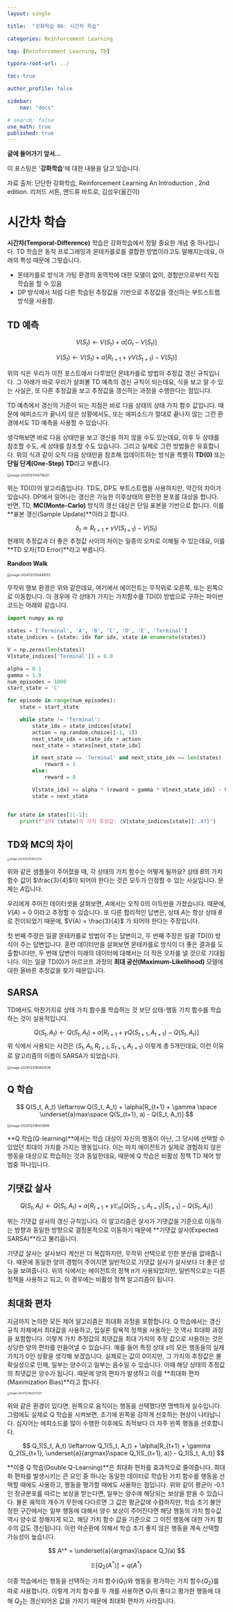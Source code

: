 ```yaml
---
layout: single

title:  "강화학습 06: 시간차 학습"

categories: Reinforcement Learning

tag: [Reinforcement Learning, TD]

typora-root-url: ../

toc: true

author_profile: false

sidebar:
    nav: "docs"

# search: false
use_math: true
published: true
---
```




**글에 들어가기 앞서...**

이 포스팅은 '**강화학습**'에 대한 내용을 담고 있습니다.



자료 출처: 단단한 강화학습, Reinforcement Learning An Introduction , 2nd edition. 리처드 서튼, 앤드류 바트로, 김성우(옮긴이)









# 시간차 학습

**시간차(Temporal-Difference)** 학습은 강화학습에서 정말 중요한 개념 중 하나입니다. TD 학습은 동적 프로그래밍과 몬테카를로를 결합한 방법이라고도 말해지는데요, 아래의 특성 때문에 그렇습니다.



- 몬테카를로 방식과 가팅 환경의 동역학에 대한 모델이 없이, 경험만으로부터 직접 학습을 할 수 있음
- DP 방식에서 처럼 다른 학습된 추정값을 기반으로 추정값을 갱신하는 부트스트랩 방식을 사용함.







## TD 예측

$$
V(S_t) \leftarrow V(S_t) + \alpha[G_t - V(S_t)]
$$

$$
V(S_t) \leftarrow V(S_t) + \alpha[R_{t+1} + \gamma V(S_{t+1}) - V(S_t)]
$$

위의 식은 우리가 이전 포스트에서 다루었던 몬테카를로 방법의 추정값 갱신 규칙입니다. 그 아래가 바로 우리가 살펴볼 TD 예측의 갱신 규칙이 되는데요, 식을 보고 알 수 있는 사실은, 또 다른 추정값을 보고 추정값을 갱신하는 과정을 수행한다는 점입니다.



TD 예측에서 갱신의 기준이 되는 지점은 바로 다음 상태의 상태 가치 함수 값입니다. 때문에 에피소드가 끝나지 않은 상황에서도, 또는 에피소드가 절대로 끝나지 않는 그런 환경에서도 TD 예측을 사용할 수 있습니다. 



생각해보면 바로 다음 상태만을 보고 갱신을 하지 않을 수도 있는데요, 이후 두 상태를 참조할 수도, 세 상태를 참조할 수도 있습니다. 그리고 실제로 그런 방법들은 유효합니다. 위의 식과 같이 오직 다음 상태만을 참조해 업데이트하는 방식을 특별히 **TD(0)** 또는 **단일 단계(One-Step) TD**라고 부릅니다.



<img src="/images/2024-11-22-Reinforcement_Learning_06/image-20241123144716021.png" alt="image-20241123144716021" style="zoom:50%;" />

위는 TD(0)의 알고리즘입니다. TD도, DP도 부트스트랩을 사용하지만, 약간의 차이가 있습니다. DP에서 일어나는 갱신은 가능한 이후상태의 완전한 분포를 대상을 합니다. 반면, TD, **MC(Monte-Carlo)** 방식의 갱신 대상은 단일 표본을 기반으로 합니다. 이를 **표본 갱신(Sample Update)**이라고 합니다.


$$
\delta_t \doteq R_{t+1} + \gamma V(S_{t+1}) - V(S_t)
$$
현재의 추정값과 더 좋은 추정값 사이의 차이는 일종의 오차로 이해될 수 있는데요, 이를 **TD 오차(TD Error)**라고 부릅니다.





**Random Walk**

<img src="/images/2024-11-22-Reinforcement_Learning_06/image-20241123150449013.png" alt="image-20241123150449013" style="zoom:50%;" />

무작위 행보 환경은 위와 같은데요, 여기에서 에이전트는 무작위로 오른쪽, 또는 왼쪽으로 이동합니다. 이 경우에 각 상태가 가지는 가치함수를 TD(0) 방법으로 구하는 파이썬 코드는 아래와 같습니다.



```python
import numpy as np

states = ['Terminal', 'A', 'B', 'C', 'D', 'E', 'Terminal']
state_indices = {state: idx for idx, state in enumerate(states)}

V = np.zeros(len(states))
V[state_indices['Terminal']] = 0.0

alpha = 0.1
gamma = 1.0
num_episodes = 1000
start_state = 'C'

for episode in range(num_episodes):
    state = start_state

    while state != 'Terminal':
        state_idx = state_indices[state]
        action = np.random.choice([-1, 1])
        next_state_idx = state_idx + action
        next_state = states[next_state_idx]

        if next_state == 'Terminal' and next_state_idx == len(states) - 1:
            reward = 1
        else:
            reward = 0

        V[state_idx] += alpha * (reward + gamma * V[next_state_idx] - V[state_idx])
        state = next_state


for state in states[1:-1]:
    print(f"상태 {state}의 가치 추정값: {V[state_indices[state]]:.4f}")
```







## TD와 MC의 차이

<img src="/images/2024-11-22-Reinforcement_Learning_06/image-20241123154825274.png" alt="image-20241123154825274" style="zoom:40%;" />

위와 같은 샘플들이 주어졌을 때, 각 상태의 가치 함수는 어떻게 될까요? 상태 $B$의 가치 함수 값이 $\frac{3}{4}$이 되어야 한다는 것은 모두가 인정할 수 있는 사실입니다. 문제는 $A$입니다.



우리에게 주어진 데이터셋을 살펴보면, $A$에서는 오직 0의 이득만을 가졌습니다. 때문에, $V(A) = 0$ 이라고 추정할 수 있습니다. 또 다른 합리적인 답변은, 상태 $A$는 항상 상태 $B$로 전이되었기 때문에, $V(A) = \frac{3}{4}$ 가 되어야 한다는 주장입니다.



첫 번째 주장은 일괄 몬테카를로 방법이 주는 답변이고, 두 번째 주장은 일괄 TD(0) 방식이 주는 답변입니다. 훈련 데이터만을 살펴보면 몬테카를로 방식이 더 좋은 결과를 도출합니다만, 두 번때 답변이 미래의 데이터에 대해서는 더 작은 오차를 낼 것으로 기대됩니다. 이는 일괄 TD(0)가 마르코프 과정의 **최대 공산(Maximum-Likelihood)** 모델에 대한 올바른 추정값을 찾기 때문입니다. 







## SARSA

TD에서도 마찬가지로 상태 가치 함수를 학습하는 것 보단 상태-행동 가치 함수를 학습하는 것이 실용적입니다. 


$$
Q(S_t, A_t) \leftarrow Q(S_t, A_t) + \alpha[R_{t+1} + \gamma Q(S_{t+1}, A_{t+1}) - Q(S_t, A_t)]
$$
위 식에서 사용되는 사건은 $(S_t, A_t, R_{t+1}, S_{t+1}, A_{t+1})$ 이렇게 총 5개인데요, 이런 이유로 알고리즘의 이름이 SARSA가 되었습니다.



<img src="/images/2024-11-22-Reinforcement_Learning_06/image-20241123160830536.png" alt="image-20241123160830536" style="zoom:50%;" />







## Q 학습

$$
Q(S_t, A_t) \leftarrow Q(S_t, A_t) + \alpha[R_{t+1} + \gamma \space \underset{a}max\space Q(S_{t+1}, a) - Q(S_t, A_t)]
$$

<img src="/images/2024-11-22-Reinforcement_Learning_06/image-20241123161431899.png" alt="image-20241123161431899" style="zoom:50%;" />



**Q 학습(Q-learning)**에서는 학습 대상이 자신의 행동이 아닌, 그 당시에 선택할 수 있었던 최대의 가치를 가지는 행동입니다. 이는 마치 에이전트가 실제로 경험하지 않은 행동을 대상으로 학습하는 것과 동일한데요, 때문에 Q 학습은 비활성 정책 TD 제어 방법중 하나입니다.







## 기댓값 살사

$$
Q(S_t, A_t) \leftarrow Q(S_t, A_t) + \alpha[R_{t+1} + \gamma \mathbb{E}_\pi [Q(S_{t+1}, A_{t+1})|S_{t+1}] - Q(S_t, A_t)]
$$

위는 기댓값 살사의 갱신 규칙입니다. 이 알고리즘은 살사가 기댓값을 기준으로 이동하는 방향과 동일한 방향으로 결정론적으로 이동하기 때문에 **기댓값 살사(Expected SARSA)**라고 불리웁니다.



기댓값 살사는 살사보다 계산은 더 복잡하지만, 무작위 선택으로 인한 분산을 없애줍니다. 때문에 동일한 양의 경험이 주어지면 일반적으로 기댓값 살사가 살사보다 더 좋은 성능을 보여줍니다. 위의 식에서는 에이전트의 정책 $\pi$가 사용되었지만, 일반적으로는 다른 정책을 사용하고 되고, 이 경우에는 비활성 정책 알고리즘이 됩니다. 







## 최대화 편차

지금까지 논의한 모든 제어 알고리즘은 최대화 과정을 포함합니다. Q 학습에서는 갱신 규칙 자체에서 최대값을 사용하고, 입실론 탐욕적 정책을 사용하는 것 역시 최대화 과정을 포함합니다. 이렇게 가치 추정값의 최댓값을 최대 가치의 추정 값으로 사용하는 것은 상당한 양의 편차를 만들어낼 수 있습니다. 예를 들어 특정 상태 $s$의 모든 행동들의 실제 가치가 0인 상황을 생각해 보겠습니다. 실제로는 값이 0이지만, 그 가치의 추정값은 불확실성으로 인해, 일부는 양수이고 일부는 음수일 수 있습니다. 이때 해당 상태의 추정값의 최댓값은 양수가 됩니다. 때문에 양의 편차가 발생하고 이를 **최대화 편차(Maximization Bias)**라고 합니다.



<img src="/images/2024-11-22-Reinforcement_Learning_06/image-20241123164257525.png" alt="image-20241123164257525" style="zoom:40%;" />

위와 같은 환경이 있다면, 왼쪽으로 움직이는 행동을 선택했다면 명백하게 실수입니다. 그럼에도 실제로 Q 학습을 시켜보면, 초기에 왼쪽을 강하게 선호하는 현상이 나타납니다. 심지어는 에피소드를 많이 수행한 이후에도 최적보다 더 자주 왼쪽 행동을 선호합니다.


$$
Q_1(S_t, A_t) \leftarrow Q_1(S_t, A_t) + \alpha[R_{t+1} + \gamma Q_2(S_{t+1}, \underset{a}{argmax}\space Q_1(S_{t+1}, a)) - Q_1(S_t, A_t)]
$$



**이중 Q 학습(Double Q-Learning)**은 최대화 편차를 효과적으로 줄여줍니다. 최대화 편차를 발생시키는 큰 요인 중 하나는 동일한 데이터로 학습된 가치 함수를 행동을 선택할 때에도 사용하고, 행동을 평가할 때에도 사용하는 점입니다. 위와 같이 평균이 -0.1인 정규분포를 따르는 보상을 받는다면, 일부는 양수에 해당되는 보상을 받을 수 있습니다. 물론 궤적의 개수가 무한에 다다르면 그 값은 평균값에 수렴하지만, 학습 초기 불안정한 구간에서는 일부 행동에 대해서 양수 보상이 주어진다면 해당 행동의 가치 함수값 역시 양수로 정해지게 되고, 해당 가치 함수 값을 기준으로 그 이전 행동에 대한 가치 함수의 값도 갱신됩니다. 이런 악순환에 의해서 학습 초기 좋지 않은 행동을 계속 선택할 가능성이 높습니다.


$$
A^* = \underset{a}{argmax}\space Q_1(a)
$$

$$
\mathbb{E}[Q_2(A^*)] = q(A^*)
$$



이중 학습에서는 행동을 선택하는 가치 함수($Q_1$)와 행동을 평가하는 가치 함수($Q_2$)를 따로 사용합니다. 이렇게 가치 함수를 두 개를 사용하면 $Q_1$이 좋다고 평가한 행동에 대해 $Q_2$는 갱신되어온 값을 가지기 때문에 최대화 편차가 사라집니다.





